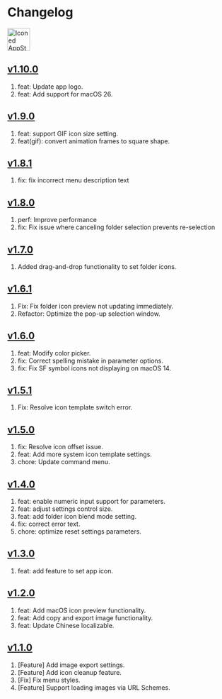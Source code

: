 Changelog
===

<a target="_blank" href="https://apps.apple.com/app/iconed/id6739444407" title="Iconed for macOS">
  <img alt="Iconed AppStore" src="https://jaywcjlove.github.io/sb/download/macos.svg" height="51">
</a>

## [v1.10.0](https://github.com/jaywcjlove/iconed/releases/tag/v1.10.0)

1. feat: Update app logo.
2. feat: Add support for macOS 26.

## [v1.9.0](https://github.com/jaywcjlove/iconed/releases/tag/v1.9.0)

1. feat: support GIF icon size setting.
2. feat(gif): convert animation frames to square shape.

## [v1.8.1](https://github.com/jaywcjlove/iconed/releases/tag/v1.8.1)

1. fix: fix incorrect menu description text

## [v1.8.0](https://github.com/jaywcjlove/iconed/releases/tag/v1.8.0)

1. perf: Improve performance
2. fix: Fix issue where canceling folder selection prevents re-selection

## [v1.7.0](https://github.com/jaywcjlove/iconed/releases/tag/v1.7.0)

1. Added drag-and-drop functionality to set folder icons.

## [v1.6.1](https://github.com/jaywcjlove/iconed/releases/tag/v1.6.1)

1. Fix: Fix folder icon preview not updating immediately.
2. Refactor: Optimize the pop-up selection window.

## [v1.6.0](https://github.com/jaywcjlove/iconed/releases/tag/v1.6.0)

1. feat: Modify color picker.
2. fix: Correct spelling mistake in parameter options.
3. fix: Fix SF symbol icons not displaying on macOS 14.

## [v1.5.1](https://github.com/jaywcjlove/iconed/releases/tag/v1.5.1)

1. Fix: Resolve icon template switch error.

## [v1.5.0](https://github.com/jaywcjlove/iconed/releases/tag/v1.5.0)

1. fix: Resolve icon offset issue. 
2. feat: Add more system icon template settings. 
3. chore: Update command menu. 

## [v1.4.0](https://github.com/jaywcjlove/iconed/releases/tag/v1.4.0)

1. feat: enable numeric input support for parameters.
2. feat: adjust settings control size.
3. feat: add folder icon blend mode setting.
4. fix: correct error text.
5. chore: optimize reset settings parameters.

## [v1.3.0](https://github.com/jaywcjlove/iconed/releases/tag/v1.3.0)

1. feat: add feature to set app icon.

## [v1.2.0](https://github.com/jaywcjlove/iconed/releases/tag/v1.2.0)

1. feat: Add macOS icon preview functionality.
2. feat: Add copy and export image functionality.
3. feat: Update Chinese localizable.

## [v1.1.0](https://github.com/jaywcjlove/iconed/releases/tag/v1.1.0)

1. [Feature] Add image export settings.
2. [Feature] Add icon cleanup feature.
3. [Fix] Fix menu styles.
4. [Feature] Support loading images via URL Schemes.
